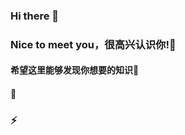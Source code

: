 ### Hi there 👋
### Nice to meet you，很高兴认识你!👯
#### 希望这里能够发现你想要的知识💬
#### 💬

### ⚡
<!--
[![Anurag's github stats](https://github-readme-stats.vercel.app/api?username=JJJokherrr)](https://github.com/anuraghazra/github-readme-stats)-->

<!--
**JJJokherrr/JJJokherrr** is a ✨ _special_ ✨ repository because its `README.md` (this file) appears on your GitHub profile.

Here are some ideas to get you started:

- 🔭 I’m currently working on ...
- 🌱 I’m currently learning ...
- 👯 I’m looking to collaborate on ...
- 🤔 I’m looking for help with ...
- 💬 Ask me about ...
- 📫 How to reach me: ...
- 😄 Pronouns: ...
- ⚡ Fun fact: ...
-->

